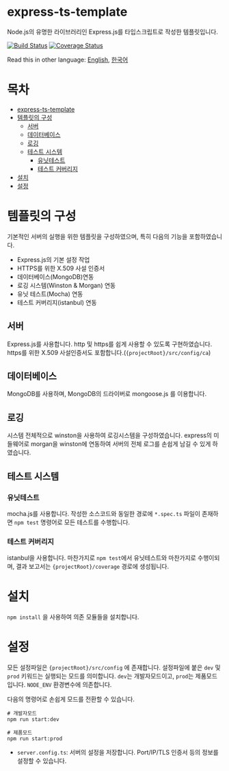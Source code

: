 # express-ts-template
Node.js의 유명한 라이브러리인 Express.js를 타입스크립트로 작성한 템플릿입니다.

[![Build Status](https://travis-ci.org/norux/express-ts-template.svg?branch=master)](https://travis-ci.org/norux/express-ts-template/)
[![Coverage Status](https://coveralls.io/repos/github/norux/express-ts-template/badge.svg?branch=master)](https://coveralls.io/github/norux/express-ts-template?branch=master)

Read this in other language: [English](https://github.com/norux/express-ts-template/blob/master/README.md), [한국어](https://github.com/norux/express-ts-template/blob/master/README.ko.md)

목차
=================

   * [express-ts-template](#express-ts-template)
   * [템플릿의 구성](#템플릿의-구성)
      * [서버](#서버)
      * [데이터베이스](#데이터베이스)
      * [로깅](#로깅)
      * [테스트 시스템](#테스트-시스템)
         * [유닛테스트](#유닛테스트)
         * [테스트 커버리지](#테스트-커버리지)
   * [설치](#설치)
   * [설정](#설정)

# 템플릿의 구성

기본적인 서버의 실행을 위한 템플릿을 구성하였으며, 특히 다음의 기능을 포함하였습니다.

- Express.js의 기본 설정 작업
- HTTPS를 위한 X.509 사설 인증서
- 데이터베이스(MongoDB)연동
- 로깅 시스템(Winston & Morgan) 연동
- 유닛 테스트(Mocha) 연동
- 테스트 커버리지(istanbul) 연동

## 서버
 Express.js를 사용합니다. http 및 https를 쉽게 사용할 수 있도록 구현하였습니다.
 https를 위한 X.509 사설인증서도 포함합니다.(`{projectRoot}/src/config/ca`)

## 데이터베이스
 MongoDB를 사용하며, MongoDB의 드라이버로 mongoose.js 를 이용합니다.

## 로깅
 시스템 전체적으로 winston을 사용하여 로깅시스템을 구성하였습니다. express의 미들웨어로 morgan을 winston에 연동하여 서버의 전체 로그를 손쉽게 남길 수 있게 하였습니다.

## 테스트 시스템
### 유닛테스트
 mocha.js를 사용합니다. 작성한 소스코드와 동일한 경로에 `*.spec.ts` 파일이 존재하면 `npm test` 명령어로 모든 테스트를 수행합니다.

### 테스트 커버리지
 istanbul을 사용합니다. 마찬가지로 `npm test`에서 유닛테스트와 마찬가지로 수행이되며, 결과 보고서는 `{projectRoot}/coverage` 경로에 생성됩니다.

# 설치
 `npm install` 을 사용하여 의존 모듈들을 설치합니다.

# 설정
 모든 설정파일은 `{projectRoot}/src/config` 에 존재합니다. 설정파일에 붙은 `dev` 및 `prod` 키워드는 실행되는 모드를 의미합니다.
 `dev`는 개발자모드이고, `prod`는 제품모드입니다. `NODE_ENV` 환경변수에 의존합니다.

 다음의 명령어로 손쉽게 모드를 전환할 수 있습니다.
 ```
 # 개발자모드
 npm run start:dev

 # 제품모드
 npm run start:prod
 ```

 * `server.config.ts`: 서버의 설정을 저장합니다. Port/IP/TLS 인증서 등의 정보를 설정할 수 있습니다.
